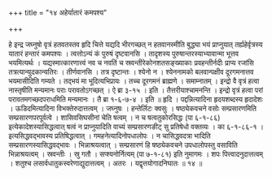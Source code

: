 +++
title = "१४ अहेर्यातारं कमपश्य"

+++

हे इन्द्र जघ्नुषो वृत्रं हतवतस्तव हृदि चित्ते यद्यदि भीरगच्छत् न हतवानस्मीति बुद्ध्या भयं प्राप्नुयात् तर्ह्यहेर्वृत्रस्य यातारं हन्तारं कमपश्यः । त्वत्तोऽन्यं कं पुरुषं दृष्टवानसि । तादृशस्य पुरुषान्तरस्याभ्यावान्मा भूत्तव भयमित्यर्थः । यद्यस्मात्कारणात्त्वं नव च नवतिं च स्रवन्तीरेकोनशतसङ्ख्याकाः प्रवहन्तीर्नदीः प्राप्य रजांसि तत्रत्यान्युदकान्यतिरः । तीर्णवानसि । तत्र दृष्टान्तः । श्येनो न । श्येननामको बलवान्पक्षीव दूरगमनात्तव भयमासीदिति गम्यते । तद्भयं मा भूदित्यभिप्रायः । तच्च दूरगमनं ब्राह्मणे । समाम्नातम् । इन्द्रो वै वृत्रं हत्वा नास्तृषीति मन्यमानः पराः परावतोऽगच्छत् । ऐ ब्रा ३-१५ । इति । तैत्तरीयाश्चामनन्ति । इन्द्रो वृत्रं हत्वा परां परावतमगच्छदपराधमिति मन्यमानः । तै ब्रा १-६-७-४ । इति ॥ हृदि । पद्दन्नित्यादिना हृदयशब्दस्य हृदादेशः । ऊडिदमित्यादिना विभक्तेरुदात्तत्वम् । जघ्नुषः । हन्तेर्लिटः क्वसुः । षष्ठ्येकवचने वसोः सम्प्रसारणमिति सम्प्रसारणपरपूर्वत्वे । शासिवसिघसीनां चेति षत्वम् । न च षत्वतुकोरसिद्धः (पा ६-१-८६) इत्येकादेशस्यासिद्धत्वात् षत्वं न प्राप्नुयादिति वाच्यं सम्प्रसारणङीट् सु प्रतिषेधो वक्तव्यः । का ६-१-८६-१ । इत्यसिद्धवद्भावस्य प्रतिषिद्धत्वात् । गमहनेत्यादिनोपधालोपः । न चासिद्धवदत्रा भादिति सम्प्रसारणस्यासिद्धवद्भावः । भिन्नाश्रयत्वात् । सम्प्रसारणं हि षष्ठ्येकवचने उपधालोपस्तु वसाविति भिन्नाश्रयत्वम् । स्रवन्तीः । स्रु गतौ । सप्श्यनोर्नित्यम् (पा ७-१-८१) इति नुमागमः । शपः पित्त्वादनुदात्तत्वम् । शतुश्च लसार्वधातुकस्वरेणाद्युदात्तत्वम् । अतरः । यद्वृत्तयोगादनिघातः ॥ १४ ॥